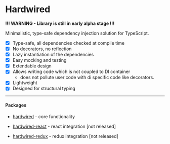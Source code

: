 # Hardwired

**!!! WARNING - Library is still in early alpha stage !!!**

Minimalistic, type-safe dependency injection solution for TypeScript.

- [x] Type-safe, all dependencies checked at compile time
- [x] No decorators, no reflection
- [x] Lazy instantiation of the dependencies
- [x] Easy mocking and testing
- [x] Extendable design
- [x] Allows writing code which is not coupled to DI container
  - does not pollute user code with di specific code like decorators.
- [x] Lightweight
- [x] Designed for structural typing

---
#### Packages


- [hardwired](./packages/core/README.md) - core functionality  

- [hardwired-react](packages/react/README.md) - react integration [not released]

- [hardwired-redux](packages/redux/README.md) - redux integration [not released]
